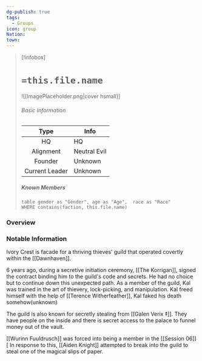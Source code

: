 ```yaml
---
dg-publish: true
tags:
  - Groups
icon: group
Nation: 
town:
---
```

> [!infobox]
> 
> # `=this.file.name`
> ![[ImagePlaceholder.png|cover hsmall]]
> ###### Basic Information
> 
>  Type | Info |
> :----: | --- |
>  HQ | HQ |
>  Alignment | Neutral Evil |
>  Founder | Unknown |
>  Current Leader | Unknown |
>  ##### Known Members
>  ```dataview
>  table gender as "Gender", age as "Age",  race as "Race"
>  WHERE contains(faction, this.file.name)
>  ```

### Overview


### Notable Information

Ivory Crest is facade for a thriving thieves' guild that operated covertly within the [[Dawnhaven]]. 

6 years ago, during a secretive initiation ceremony, [[The Korrigan]], signed the contract binding him to the guild's code and secrets. He had no choice but to continue down this unexpected path. As a member of the guild, Kal was trained in the art of thievery, lock-picking, and manipulation. Kal freed himself with the help of [[Terence Witherfeather]], Kal faked his death somehow(unknown)

The guild is also known for secretly stealing from [[Galen Verix ‡]]. They have people on the inside and there is secret access to the palace to funnel money out of the vault. 

[[Wurinn Fuuldrusch]] was forced into being a member in the [[Session 06]] [ In response to this, [[Aiden Knight]] attempted to break into the guild to steal one of the magical slips of paper.